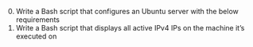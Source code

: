 0. Write a Bash script that configures an Ubuntu server with the below requirements
1. Write a Bash script that displays all active IPv4 IPs on the machine it’s executed on
